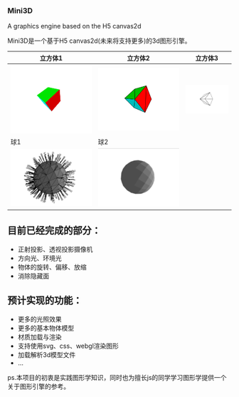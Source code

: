 ### Mini3D

A graphics engine based on the H5 canvas2d

Mini3D是一个基于H5 canvas2d(未来将支持更多)的3d图形引擎。

|立方体1|立方体2|立方体3|
| ---- | ----- | ---- |
| ![demo0](./img/demo0.png) | ![demo1](./img/demo1.png) | ![demo2](./img/demo2.png) |
|球1|球2|
| ![demo3](./img/demo3.png) | ![demo4](./img/demo4.png) | 

## 目前已经完成的部分：

* 正射投影、透视投影摄像机
* 方向光、环境光
* 物体的旋转、偏移、放缩
* 消除隐藏面

## 预计实现的功能：
* 更多的光照效果
* 更多的基本物体模型
* 材质加载与渲染
* 支持使用svg、css、webgl渲染图形
* 加载解析3d模型文件
* ...

ps.本项目的初衷是实践图形学知识，同时也为擅长js的同学学习图形学提供一个关于图形引擎的参考。

